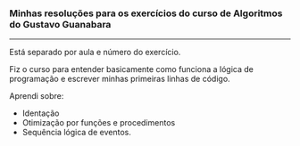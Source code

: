### Minhas resoluções para os exercícios do curso de Algoritmos do Gustavo Guanabara
---
Está separado por aula e número do exercício.

Fiz o curso para entender basicamente como funciona a lógica de programação e escrever minhas primeiras linhas de código.

Aprendi sobre:
- Identação
- Otimização por funções e procedimentos
- Sequência lógica de eventos.
